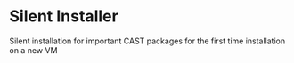 # Silent Installer
Silent installation for important CAST packages for the first time installation on a new VM
